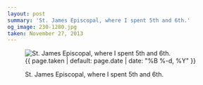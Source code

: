 ```yaml
---
layout: post
summary: 'St. James Episcopal, where I spent 5th and 6th.'
og_image: 230-1280.jpg
taken: November 27, 2013
---
```


<figure class="post" data-src="{{ site.assets_url }}/{{ page.og_image }}">
<img alt="St. James Episcopal, where I spent 5th and 6th." sizes="(min-width: 700px) 50vw, calc(100vw - 2rem)" src="{{ site.assets_url }}/230-640.jpg" srcset="{{ site.assets_url }}/230-1280.jpg 1280w, {{ site.assets_url }}/230-960.jpg 960w, {{ site.assets_url }}/230-640.jpg 640w, {{ site.assets_url }}/230-320.jpg 320w"/>
<figcaption>
<time>{{ page.taken | default: page.date | date: "%B %-d, %Y" }}</time>
<p>St. James Episcopal, where I spent 5th and 6th.</p>
</figcaption>
</figure>
